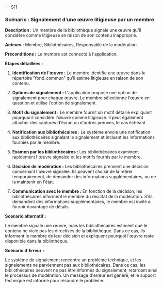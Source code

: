 ---S11
### Scénario : Signalement d'une œuvre litigieuse par un membre

**Description :** Un membre de la bibliothèque signale une œuvre qu'il considère comme litigieuse en raison de son contenu inapproprié.

**Acteurs :** Membre, Bibliothécaires, Responsable de la modération.

**Préconditions :** Le membre est connecté à l'application.

**Étapes détaillées :**

1. **Identification de l'œuvre :** Le membre identifie une œuvre dans le répertoire "fond_commun" qu'il estime litigieuse en raison de son contenu.

2. **Options de signalement :** L'application propose une option de signalement pour chaque œuvre. Le membre sélectionne l'œuvre en question et utilise l'option de signalement.

3. **Motif du signalement :** Le membre fournit un motif détaillé expliquant pourquoi il considère l'œuvre comme litigieuse. Il peut également attacher des captures d'écran ou d'autres preuves, le cas échéant.

4. **Notification aux bibliothécaires :** Le système envoie une notification aux bibliothécaires signalant le signalement et incluant les informations fournies par le membre.

5. **Examen par les bibliothécaires :** Les bibliothécaires examinent rapidement l'œuvre signalée et les motifs fournis par le membre.

6. **Décision de modération :** Les bibliothécaires prennent une décision concernant l'œuvre signalée. Ils peuvent choisir de la retirer temporairement, de demander des informations supplémentaires, ou de la maintenir en l'état.

7. **Communication avec le membre :** En fonction de la décision, les bibliothécaires informent le membre du résultat de la modération. S'ils demandent des informations supplémentaires, le membre est invité à fournir davantage de détails.

**Scenario alternatif :**

Le membre signale une œuvre, mais les bibliothécaires estiment que le contenu ne viole pas les directives de la bibliothèque. Dans ce cas, ils informent le membre de leur décision et expliquent pourquoi l'œuvre reste disponible dans la bibliothèque.

**Scénario d'Erreur :**

Le système de signalement rencontre un problème technique, et les signalements ne parviennent pas aux bibliothécaires. Dans ce cas, les bibliothécaires peuvent ne pas être informés du signalement, retardant ainsi le processus de modération. Un message d'erreur est généré, et le support technique est informé pour résoudre le problème.
